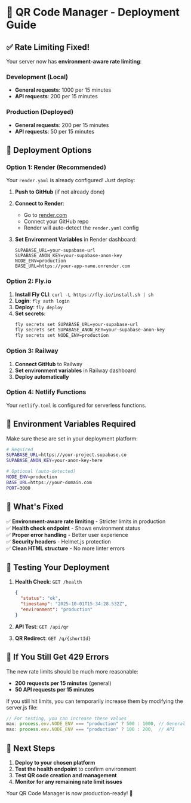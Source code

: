 # 🚀 QR Code Manager - Deployment Guide

## ✅ Rate Limiting Fixed!

Your server now has **environment-aware rate limiting**:

### Development (Local)
- **General requests**: 1000 per 15 minutes
- **API requests**: 200 per 15 minutes

### Production (Deployed)
- **General requests**: 200 per 15 minutes  
- **API requests**: 50 per 15 minutes

## 🎯 Deployment Options

### Option 1: Render (Recommended)
Your `render.yaml` is already configured! Just deploy:

1. **Push to GitHub** (if not already done)
2. **Connect to Render**:
   - Go to [render.com](https://render.com)
   - Connect your GitHub repo
   - Render will auto-detect the `render.yaml` config

3. **Set Environment Variables** in Render dashboard:
   ```
   SUPABASE_URL=your-supabase-url
   SUPABASE_ANON_KEY=your-supabase-anon-key
   NODE_ENV=production
   BASE_URL=https://your-app-name.onrender.com
   ```

### Option 2: Fly.io
1. **Install Fly CLI**: `curl -L https://fly.io/install.sh | sh`
2. **Login**: `fly auth login`
3. **Deploy**: `fly deploy`
4. **Set secrets**:
   ```bash
   fly secrets set SUPABASE_URL=your-supabase-url
   fly secrets set SUPABASE_ANON_KEY=your-supabase-anon-key
   fly secrets set NODE_ENV=production
   ```

### Option 3: Railway
1. **Connect GitHub** to Railway
2. **Set environment variables** in Railway dashboard
3. **Deploy automatically**

### Option 4: Netlify Functions
Your `netlify.toml` is configured for serverless functions.

## 🔧 Environment Variables Required

Make sure these are set in your deployment platform:

```bash
# Required
SUPABASE_URL=https://your-project.supabase.co
SUPABASE_ANON_KEY=your-anon-key-here

# Optional (auto-detected)
NODE_ENV=production
BASE_URL=https://your-domain.com
PORT=3000
```

## 🎉 What's Fixed

✅ **Environment-aware rate limiting** - Stricter limits in production  
✅ **Health check endpoint** - Shows environment status  
✅ **Proper error handling** - Better user experience  
✅ **Security headers** - Helmet.js protection  
✅ **Clean HTML structure** - No more linter errors  

## 🧪 Testing Your Deployment

1. **Health Check**: `GET /health`
   ```json
   {
     "status": "ok",
     "timestamp": "2025-10-01T15:34:28.532Z",
     "environment": "production"
   }
   ```

2. **API Test**: `GET /api/qr`
3. **QR Redirect**: `GET /q/{shortId}`

## 🚨 If You Still Get 429 Errors

The new rate limits should be much more reasonable:
- **200 requests per 15 minutes** (general)
- **50 API requests per 15 minutes**

If you still hit limits, you can temporarily increase them by modifying the server.js file:

```javascript
// For testing, you can increase these values
max: process.env.NODE_ENV === "production" ? 500 : 1000, // General
max: process.env.NODE_ENV === "production" ? 100 : 200,  // API
```

## 📝 Next Steps

1. **Deploy to your chosen platform**
2. **Test the health endpoint** to confirm environment
3. **Test QR code creation and management**
4. **Monitor for any remaining rate limit issues**

Your QR Code Manager is now production-ready! 🎉
